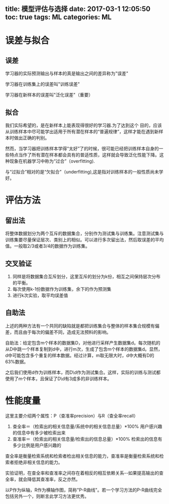 title: 模型评估与选择
date: 2017-03-1 12:05:50
toc: true
tags: ML
categories: ML
---

# 误差与拟合 #

## 误差 ##

学习器的实际预测输出与样本的真是输出之间的差异称为"误差"

学习器在训练集上的误差叫"训练误差"

学习器在新样本的误差叫"泛化误差"（重要）
<!--more-->
## 拟合 ##

我们实际希望的，是在新样本上能表现得很好的学习器.为了达到这个 目的，应该从训练样本中尽可能学出适用于所有潜在样本的“普遍规律”，这样才能在遇到新样本时做出正确的判别。

然而，当学习器把训练样本学得“太好”了的时候，很可能已经把训练样本自身的一些特点当作了所有潜在样本都会具有的普适性质，这样就会导致泛化性能下降。这种现象在机器学习中称为“过合”（overfitting).

与“过拟合”相对的是“欠拟合”（underfitting),这是指对训练样本的一般性质尚未学好。

# 评估方法 #

## 留出法 ##

将整体数据划分为两个互斥的数据集合，分别作为测试集与训练集。注意测试集与训练集要尽量保证层次、类别上的相似。可以进行多次留出法，然后取误差的平均值。一般取2/3或者3/4的数据作为训练集。

## 交叉验证 ##

1. 同样是将数据集合互斥划分，这里互斥的划分为k份，相互之间保持层次分布的平衡。
2. 每次使用k-1份数据作为训练集，余下的作为预测集
3. 进行k次实验，取平均误差值

## 自助法 ##

上述的两种方法有一个共同的缺陷就是都把训练集合与整体的样本集合规模有偏差，而且由于每次的偏差不同，造成无法预料的影响。

自助法：给定包含m个样本的数据集D，对他进行采样产生数据集d。每次随机的从D中跳一个样本复制到d中，进行m次，生成了包含m个样本的数据集d。显然，d中可能包含多个重复的样本数据。经过计算，m取无限大时，d中大概有D的63%数据。

之后我们使用d作为训练样本，而D\d作为测试集合。这样，实际的训练与测试都使用了m个样本，且保证了D\d有3成多的非训练样本。


# 性能度量 #

这里主要介绍两个属性：P（查准率precision）与R（查全率recall）

1. 查全率＝（检索出的相关信息量/系统中的相关信息总量）*100%  用户感兴趣的信息中有多少被检索出来
2. 查准率＝（检索出的相关信息量/检索出的信息总量）*100%  检索出的信息有多少比例是用户感兴趣的

查全率是衡量检索系统和检索者检出相关信息的能力，查准率是衡量检索系统和检索者拒绝非相关信息的能力。

实验证明，在查全率和查准率之间存在着相反的相互依赖关系--如果提高输出的查全率，就会降低其查准率，反之亦然。

以P作为纵轴，R作为横轴作图，简称"P-R曲线"。若一个学习方法的P-R曲线完全包括另外一个，则断言此学习方法更优秀。
